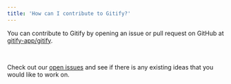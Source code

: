 ```yaml
---
title: 'How can I contribute to Gitify?'
---
```

You can contribute to Gitify by opening an issue or pull request on GitHub at [gitify-app/gitify](https://github.com/gitify-app/gitify).

<br />

Check out our [open issues](https://github.com/gitify-app/gitify/issues) and see if there is any existing ideas that you would like to work on.